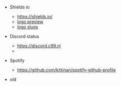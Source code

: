 
* Shields io 
    - https://shields.io/
    - [logo preview](https://simpleicons.org/) 
    - [logo slugs](https://github.com/simple-icons/simple-icons/blob/develop/slugs.md)

* Discord status 
    - https://discord.c99.nl
    - [//]: # (<a href="https://discordapp.com/users/312204139751014400" target="_blank"> <img src="https://discord.c99.nl/widget/theme-1/312204139751014400.png"/></a>)
* Spotify 
    - https://github.com/kittinan/spotify-github-profile


* old

[//]: # (- 👀 I’m interested in ...)
[//]: # (- 🌱 I’m currently learning ...)
[//]: # (- 💞️ I’m looking to collaborate on ...)
[//]: # (- 🔭 I’m currently working on ...)
[//]: # (- 🤔 I’m looking for help with ...)
[//]: # ( - 💬 Ask me about ...)
[//]: # ( - 📫 How to reach me: ...)
